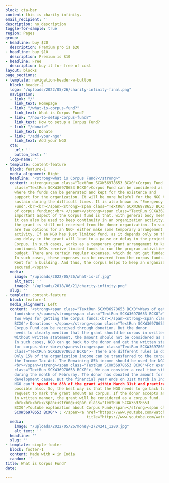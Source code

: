 ```yaml
---
block: cta-bar
content: this is charity infinity.
email_recipient: ''
description: no description
toggle-for-sample: true
region: Pages
group:
- headline: buy $20
  description: Premium pro is $20
- headline: buy $10
  description: Premium is $10
- headline: Free
  description: buy it for free of cost
layout: blocks
page_sections:
- template: navigation-header-w-button
  block: header-2
  logo: "/uploads/2022/05/26/charity-infinity-final.png"
  navigation:
  - link: "/"
    link_text: Homepage
  - link: "/what-is-corpus-fund?"
    link_text: What is Corpus Fund?
  - link: "/how-to-setup-corpus-fund?"
    link_text: How to setup a Corpus Fund?
  - link: "/donate"
    link_text: Donate
  - link: "/add-your-ngo"
    link_text: Add your NGO
  cta:
    url: ''
    button_text: ''
  logo-name: ''
- template: content-feature
  block: feature-1
  media_alignment: Right
  headline: "<strong>what is Corpus Fund?</strong>"
  content: <strong><span class="TextRun SCXW36978653 BCX0">Corpus Fund:<br> </span></strong><span
    class="TextRun SCXW36978653 BCX0">Corpus Fund can be considered as a capital of the organization 
    where the funds can be generated and kept for the existence and 
    support for the organization. It will be more helpful for the NGO to 
    sustain during the difficult times. It is also known as "Emergency 
    Fund".<br><br></span><strong><span class="TextRun SCXW36978653 BCX0">Need
    of corpus funding:<br> </span></strong><span class="TextRun SCXW36978653 BCX0">An
    important aspect of the Corpus fund is that, with general body meeting approval,
    it can also be used to keep continuity in an organization activity, say, when
    the grant is still not received from the donor organization. In such cases, there
    are two options for an NGO- either make some temporary arrangement or delay the
    activity. If an NGO has just limited fund, as it depends only on the foreign grant,
    any delay in the grant will lead to a pause or delay in the project activity.
    Corpus, in such cases, works as a temporary grant arrangement to keep the activity
    continued. NGOs receive limited funds to run the program activities as the approved
    budget. There are certain regular expenses, which do not get funded through this.
    In such cases, these expenses can be covered from the corpus funds. For example-
    Rent for a building. And thus, the corpus helps to keep an organization financially
    secured.</span>
  media:
    image: "/uploads/2022/05/26/what-is-cf.jpg"
    alt_text: ''
    image2: "/uploads/2018/06/21/charity-infinity.png"
  slug: ''
- template: content-feature
  block: feature-1
  media_alignment: Left
  content: '<strong><span class="TextRun SCXW36978653 BCX0">Ways of getting corpus
    fund:<br> </span></strong><span class="TextRun SCXW36978653 BCX0">There are only 
    two ways for getting the corpus funds:<br></span><strong><span class="TextRun SCXW36978653
    BCX0"> Donations- </span></strong><span class="TextRun SCXW36978653 BCX0">
    Corpus Fund can be received through donation. But the donor 
    needs to clearly mention that the grant should be corpus in written statement. 
    Without written statement, the amount should not be considered as a corpus fund. 
    In such cases, NGO can go back to the donor and get the written statement that it is 
    for corpus.<br> <br></span><strong><span class="TextRun SCXW36978653 BCX0">Income or Surplus </span></strong><span
    class="TextRun SCXW36978653 BCX0">- There are different rules in different countries for this option. In India, 
    Only 15% of the organization income can be transferred to the corpus fund as per 
    the Income Tax Act. The Remaining 85% income should be used for NGO activities.<br>
    <br></span><strong><span class="TextRun SCXW36978653 BCX0">For example</span></strong><span
    class="TextRun SCXW36978653 BCX0">, We can consider a real time situation, If the NGO gets the huge grant 
    during the month of Februray. The donor has donated the amount for specific 
    development cause. But the financial year ends on 31st March in India. Now, the 
    NGO can't spend the 85% of the grant within March 31st and practically it is not 
    possible also. So, the best way is that the NGO needs to go back to the donor and 
    request to mark the grant amount as corpus. If the donor accepts and mention that 
    in written manner, the grant will be considered as a corpus fund.
    <br><br><br></span><strong><span class="TextRun SCXW36978653
    BCX0">Youtube explanation about Corpus Fund</span></strong><span class="TextRun
    SCXW36978653 BCX0"> : </span><a href="https://www.youtube.com/watch?v=iLutkCwxyIs"
                                    title="https://www.youtube.com/watch?v=iLutkCwxyIs"><button style="background-color:lightblue; padding:5px;">Watch now</button></a>'
  media:
    image: "/uploads/2022/05/26/money-2724241_1280.jpg"
    alt_text: ''
  headline: ''
  slug: ''
- template: simple-footer
  block: footer-1
  content: Made with ❤︎ in India
  random: ''
title: What is Corpus Fund?
date: 

---
```

